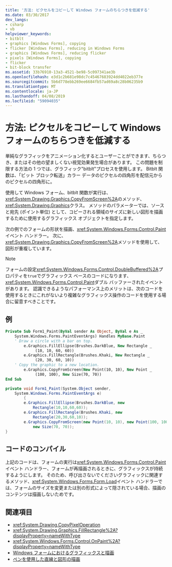 ```yaml
---
title: '方法: ピクセルをコピーして Windows フォームのちらつきを低減する'
ms.date: 03/30/2017
dev_langs:
- csharp
- vb
helpviewer_keywords:
- bitblt
- graphics [Windows Forms], copying
- flicker [Windows Forms], reducing in Windows Forms
- graphics [Windows Forms], reducing flicker
- pixels [Windows Forms], copying
- flicker
- bit-block transfer
ms.assetid: 33b76910-13a3-4521-be98-5c097341ae3b
ms.openlocfilehash: e3d1c2b681e98dc7c45467683924dd4022eb377e
ms.sourcegitcommit: 5b6d778ebb269ee6684fb57ad69a8c28b06235b9
ms.translationtype: MT
ms.contentlocale: ja-JP
ms.lasthandoff: 04/08/2019
ms.locfileid: "59094035"
---
```

# <a name="how-to-copy-pixels-for-reducing-flicker-in-windows-forms"></a>方法: ピクセルをコピーして Windows フォームのちらつきを低減する
単純なグラフィックをアニメーション化するとユーザーことができます、ちらつき、またはその他の望ましくない視覚効果発生場合があります。 この問題を制限する方法の 1 つでは、グラフィック"bitblt"プロセスを使用します。 Bitblt 関数は、「ビット ブロック転送」カラー データのピクセルの四角形を配信元からのピクセルの四角形に。  
  
 使用して Windows フォーム、bitblt 関数が実行は、<xref:System.Drawing.Graphics.CopyFromScreen%2A>のメソッド、<xref:System.Drawing.Graphics>クラス。 メソッドのパラメーターでは、ソースと宛先 (ポイント単位) として、コピーされる領域のサイズに新しい図形を描画するために使用するグラフィックス オブジェクトを指定します。  
  
 次の例でのフォームの形状を描画、<xref:System.Windows.Forms.Control.Paint>イベント ハンドラー。 次に、<xref:System.Drawing.Graphics.CopyFromScreen%2A>メソッドを使用して、図形が重複しています。  
  
> [!NOTE]
>  フォームの設定<xref:System.Windows.Forms.Control.DoubleBuffered%2A>プロパティを`true`でグラフィックス ベースのコードになります、<xref:System.Windows.Forms.Control.Paint>ダブル バッファーされたイベントがあります。 認識できるようなパフォーマンス上のメリットは、次のコードを使用するときにこれがないより複雑なグラフィックス操作のコードを使用する場合に留意すべきことです。  
  
## <a name="example"></a>例  
  
```vb  
Private Sub Form1_Paint(ByVal sender As Object, ByVal e As _  
    System.Windows.Forms.PaintEventArgs) Handles MyBase.Paint  
    ' Draw a circle with a bar on top.  
        e.Graphics.FillEllipse(Brushes.DarkBlue, New Rectangle _  
             (10, 10, 60, 60))  
        e.Graphics.FillRectangle(Brushes.Khaki, New Rectangle _  
             (20, 30, 60, 10))  
    ' Copy the graphic to a new location.  
        e.Graphics.CopyFromScreen(New Point(10, 10), New Point _  
             (100, 100), New Size(70, 70))  
End Sub  
```  
  
```csharp  
private void Form1_Paint(System.Object sender,  
    System.Windows.Forms.PaintEventArgs e)  
        {  
        e.Graphics.FillEllipse(Brushes.DarkBlue, new  
            Rectangle(10,10,60,60));  
        e.Graphics.FillRectangle(Brushes.Khaki, new  
            Rectangle(20,30,60,10));  
        e.Graphics.CopyFromScreen(new Point(10, 10), new Point(100, 100),   
            new Size(70, 70));  
}  
```  
  
## <a name="compiling-the-code"></a>コードのコンパイル  
 上記のコードは、フォームの実行は<xref:System.Windows.Forms.Control.Paint>イベント ハンドラー、フォームが再描画されるときに、グラフィックスが持続するようにします。 そのため、呼び出さないでくださいグラフィックに関連するメソッド、<xref:System.Windows.Forms.Form.Load>イベント ハンドラーでは、フォームのサイズを変更または別の形式によって隠されている場合、描画のコンテンツは描画しないためです。  
  
## <a name="see-also"></a>関連項目

- <xref:System.Drawing.CopyPixelOperation>
- <xref:System.Drawing.Graphics.FillRectangle%2A?displayProperty=nameWithType>
- <xref:System.Windows.Forms.Control.OnPaint%2A?displayProperty=nameWithType>
- [Windows フォームにおけるグラフィックスと描画](graphics-and-drawing-in-windows-forms.md)
- [ペンを使用した直線と図形の描画](using-a-pen-to-draw-lines-and-shapes.md)
